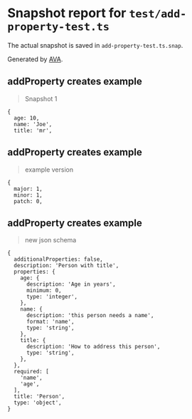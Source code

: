 # Snapshot report for `test/add-property-test.ts`

The actual snapshot is saved in `add-property-test.ts.snap`.

Generated by [AVA](https://ava.li).

## addProperty creates example

> Snapshot 1

    {
      age: 10,
      name: 'Joe',
      title: 'mr',
    

## addProperty creates example

> example version

    {
      major: 1,
      minor: 1,
      patch: 0,
    

## addProperty creates example

> new json schema

    {
      additionalProperties: false,
      description: 'Person with title',
      properties: {
        age: {
          description: 'Age in years',
          minimum: 0,
          type: 'integer',
        },
        name: {
          description: 'this person needs a name',
          format: 'name',
          type: 'string',
        },
        title: {
          description: 'How to address this person',
          type: 'string',
        },
      },
      required: [
        'name',
        'age',
      ],
      title: 'Person',
      type: 'object',
    }